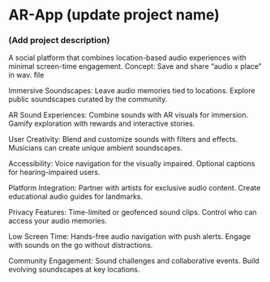 # AR-App (update project name)

### (Add project description)

A social platform that combines location-based audio experiences with minimal screen-time engagement. 
Concept:
Save and share “audio x place” in wav. file


Immersive Soundscapes:
Leave audio memories tied to locations.
Explore public soundscapes curated by the community.

AR Sound Experiences:
Combine sounds with AR visuals for immersion.
Gamify exploration with rewards and interactive stories.

User Creativity:
Blend and customize sounds with filters and effects.
Musicians can create unique ambient soundscapes.

Accessibility:
Voice navigation for the visually impaired.
Optional captions for hearing-impaired users.

Platform Integration:
Partner with artists for exclusive audio content.
Create educational audio guides for landmarks.

Privacy Features:
Time-limited or geofenced sound clips.
Control who can access your audio memories.

Low Screen Time:
Hands-free audio navigation with push alerts.
Engage with sounds on the go without distractions.

Community Engagement:
Sound challenges and collaborative events.
Build evolving soundscapes at key locations.
